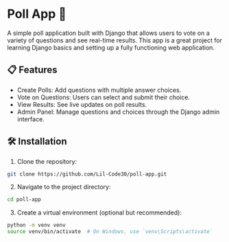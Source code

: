 # Poll App 🎉

A simple poll application built with Django that allows users to vote on a variety of questions and see real-time results. This app is a great project for learning Django basics and setting up a fully functioning web application.

## 📋 Features

- Create Polls: Add questions with multiple answer choices.
- Vote on Questions: Users can select and submit their choice.
- View Results: See live updates on poll results.
- Admin Panel: Manage questions and choices through the Django admin interface.

## 🛠️ Installation
1. Clone the repository:
 ``` bash
git clone https://github.com/Lil-Code30/poll-app.git
```
2. Navigate to the project directory:
 ``` bash
cd poll-app
```
3. Create a virtual environment (optional but recommended):
 ``` bash
python -m venv venv
source venv/bin/activate  # On Windows, use `venv\Scripts\activate`
```
